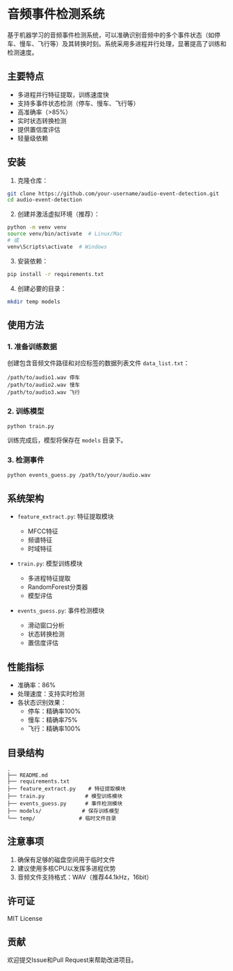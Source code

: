 # 音频事件检测系统

基于机器学习的音频事件检测系统，可以准确识别音频中的多个事件状态（如停车、慢车、飞行等）及其转换时刻。系统采用多进程并行处理，显著提高了训练和检测速度。

## 主要特点

- 多进程并行特征提取，训练速度快
- 支持多事件状态检测（停车、慢车、飞行等）
- 高准确率（>85%）
- 实时状态转换检测
- 提供置信度评估
- 轻量级依赖

## 安装

1. 克隆仓库：
```bash
git clone https://github.com/your-username/audio-event-detection.git
cd audio-event-detection
```

2. 创建并激活虚拟环境（推荐）：
```bash
python -m venv venv
source venv/bin/activate  # Linux/Mac
# 或
venv\Scripts\activate  # Windows
```

3. 安装依赖：
```bash
pip install -r requirements.txt
```

4. 创建必要的目录：
```bash
mkdir temp models
```

## 使用方法

### 1. 准备训练数据

创建包含音频文件路径和对应标签的数据列表文件 `data_list.txt`：
```
/path/to/audio1.wav 停车
/path/to/audio2.wav 慢车
/path/to/audio3.wav 飞行
```

### 2. 训练模型

```bash
python train.py
```

训练完成后，模型将保存在 `models` 目录下。

### 3. 检测事件

```bash
python events_guess.py /path/to/your/audio.wav
```

## 系统架构

- `feature_extract.py`: 特征提取模块
  - MFCC特征
  - 频谱特征
  - 时域特征
  
- `train.py`: 模型训练模块
  - 多进程特征提取
  - RandomForest分类器
  - 模型评估
  
- `events_guess.py`: 事件检测模块
  - 滑动窗口分析
  - 状态转换检测
  - 置信度评估

## 性能指标

- 准确率：86%
- 处理速度：支持实时检测
- 各状态识别效果：
  - 停车：精确率100%
  - 慢车：精确率75%
  - 飞行：精确率100%

## 目录结构

```
.
├── README.md
├── requirements.txt
├── feature_extract.py    # 特征提取模块
├── train.py             # 模型训练模块
├── events_guess.py      # 事件检测模块
├── models/             # 保存训练模型
└── temp/              # 临时文件目录
```

## 注意事项

1. 确保有足够的磁盘空间用于临时文件
2. 建议使用多核CPU以发挥多进程优势
3. 音频文件支持格式：WAV（推荐44.1kHz，16bit）

## 许可证

MIT License

## 贡献

欢迎提交Issue和Pull Request来帮助改进项目。